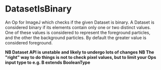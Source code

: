 # DatasetIsBinary
An Op for ImageJ which checks if the given Dataset is binary. A Dataset is considered binary if its elements contain only one or two distinct values. One of these values is considered to represent the foreground particles, and the other the background particles. By default the greater value is considered foreground.

**NB Dataset API is unstable and likely to undergo lots of changes**
**NB The "right" way to do things is not to check pixel values, but to limit your Ops input type to e.g. B extends BooleanType**
